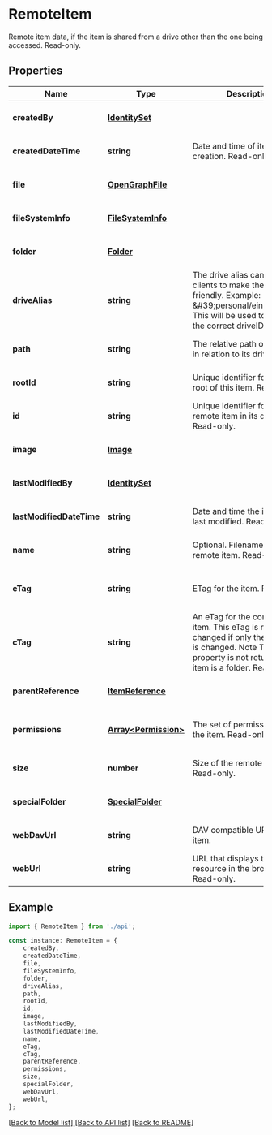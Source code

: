 # RemoteItem

Remote item data, if the item is shared from a drive other than the one being accessed. Read-only.

## Properties

Name | Type | Description | Notes
------------ | ------------- | ------------- | -------------
**createdBy** | [**IdentitySet**](IdentitySet.md) |  | [optional] [default to undefined]
**createdDateTime** | **string** | Date and time of item creation. Read-only. | [optional] [default to undefined]
**file** | [**OpenGraphFile**](OpenGraphFile.md) |  | [optional] [default to undefined]
**fileSystemInfo** | [**FileSystemInfo**](FileSystemInfo.md) |  | [optional] [default to undefined]
**folder** | [**Folder**](Folder.md) |  | [optional] [default to undefined]
**driveAlias** | **string** | The drive alias can be used in clients to make the urls user friendly. Example: \&#39;personal/einstein\&#39;. This will be used to resolve to the correct driveID. | [optional] [default to undefined]
**path** | **string** | The relative path of the item in relation to its drive root. | [optional] [default to undefined]
**rootId** | **string** | Unique identifier for the drive root of this item. Read-only. | [optional] [default to undefined]
**id** | **string** | Unique identifier for the remote item in its drive. Read-only. | [optional] [default to undefined]
**image** | [**Image**](Image.md) |  | [optional] [default to undefined]
**lastModifiedBy** | [**IdentitySet**](IdentitySet.md) |  | [optional] [default to undefined]
**lastModifiedDateTime** | **string** | Date and time the item was last modified. Read-only. | [optional] [default to undefined]
**name** | **string** | Optional. Filename of the remote item. Read-only. | [optional] [default to undefined]
**eTag** | **string** | ETag for the item. Read-only. | [optional] [readonly] [default to undefined]
**cTag** | **string** | An eTag for the content of the item. This eTag is not changed if only the metadata is changed. Note This property is not returned if the item is a folder. Read-only. | [optional] [readonly] [default to undefined]
**parentReference** | [**ItemReference**](ItemReference.md) |  | [optional] [default to undefined]
**permissions** | [**Array&lt;Permission&gt;**](Permission.md) | The set of permissions for the item. Read-only. Nullable. | [optional] [readonly] [default to undefined]
**size** | **number** | Size of the remote item. Read-only. | [optional] [default to undefined]
**specialFolder** | [**SpecialFolder**](SpecialFolder.md) |  | [optional] [default to undefined]
**webDavUrl** | **string** | DAV compatible URL for the item. | [optional] [default to undefined]
**webUrl** | **string** | URL that displays the resource in the browser. Read-only. | [optional] [default to undefined]

## Example

```typescript
import { RemoteItem } from './api';

const instance: RemoteItem = {
    createdBy,
    createdDateTime,
    file,
    fileSystemInfo,
    folder,
    driveAlias,
    path,
    rootId,
    id,
    image,
    lastModifiedBy,
    lastModifiedDateTime,
    name,
    eTag,
    cTag,
    parentReference,
    permissions,
    size,
    specialFolder,
    webDavUrl,
    webUrl,
};
```

[[Back to Model list]](../README.md#documentation-for-models) [[Back to API list]](../README.md#documentation-for-api-endpoints) [[Back to README]](../README.md)
